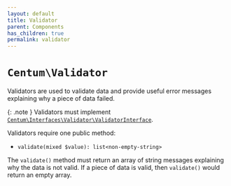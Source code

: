 ```yaml
---
layout: default
title: Validator
parent: Components
has_children: true
permalink: validator
---
```




# `Centum\Validator`

Validators are used to validate data and provide useful error messages explaining why a piece of data failed.

{: .note }
Validators must implement [`Centum\Interfaces\Validator\ValidatorInterface`](https://github.com/SidRoberts/centum/blob/development/src/Interfaces/Validator/ValidatorInterface.php).

Validators require one public method:

- `validate(mixed $value): list<non-empty-string>`

The `validate()` method must return an array of string messages explaining why the data is not valid.
If a piece of data is valid, then `validate()` would return an empty array.
